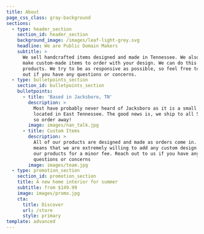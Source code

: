 ```yaml
---
title: About
page_css_class: gray-background
sections:
  - type: header_section
    section_id: header_section
    background_image: /images/leaf-light-grey.svg
    headline: We are Public Domain Makers
    subtitle: >
      We sell handcrafted items designed and made in Tennessee. We also also
      make custom-made items to order with your design. We can do this on any
      products. We try to be as responsive as possible, so feel free to reach
      out if you have any questions or concerns.
  - type: bulletpoints_section
    section_id: bulletpoints_section
    bulletpoints:
      - title: 'Based in Jacksboro, TN'
        description: >
          Most have probably never heard of Jacksboro as it is a small community
          located in East Tennessee. The good news is, we ship to all 50 states,
          so order away!
        image: images/nan_talk.jpg
      - title: Custom Items
        description: >
          All of our products are designed and made as orders come in. This
          means that we are extremely willing to add any custom design to all of
          our products for a minor fee. Reach out to us if you have any
          questions or concerns
        image: images/team.jpg
  - type: promotion_section
    section_id: promotion_section
    title: A new home interior for summer
    subtitle: from $149.99
    image: images/promo.jpg
    cta:
      title: Discover
      url: /store
      style: primary
template: advanced
---
```


